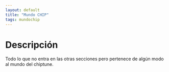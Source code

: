 ```yaml
---
layout: default
title: "Mundo CHIP"
tags: mundochip
---
```


# Descripción
Todo lo que no entra en las otras secciones pero pertenece de algún modo al mundo del chiptune.